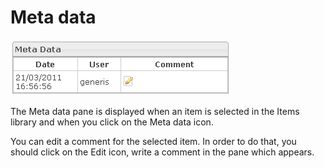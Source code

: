 <!--
author:
    - 'Jérôme Bogaerts'
created_at: '2012-04-12 16:53:28'
updated_at: '2013-03-13 13:32:40'
tags:
    - 'Manage Items'
-->

Meta data
=========

![](../resources/items-metadata.png)

The Meta data pane is displayed when an item is selected in the Items library and when you click on the Meta data icon.

You can edit a comment for the selected item. In order to do that, you should click on the Edit icon, write a comment in the pane which appears.


